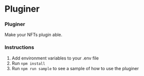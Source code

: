 # Pluginer
### Pluginer

Make your NFTs plugin able.


### Instructions
1. Add environment variables to your .env file
2. Run `npm install`
3. Run `npm run sample` to see a sample of how to use the pluginer

